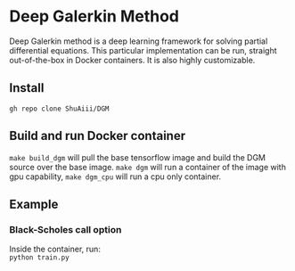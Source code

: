 # Deep Galerkin Method

Deep Galerkin method is a deep learning framework for solving partial 
differential equations. This particular implementation can be run, straight 
out-of-the-box in Docker containers. It is also highly customizable.

## Install
`gh repo clone ShuAiii/DGM`

## Build and run Docker container
`make build_dgm` will pull the base tensorflow image and build the DGM source
over the base image. `make dgm` will run a container of the image with gpu capability, 
`make dgm_cpu` will run a cpu only container.

## Example
### Black-Scholes call option
Inside the container, run:
<br />
`python train.py`




